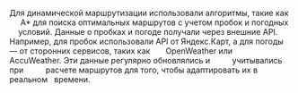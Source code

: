 Для динамической маршрутизации использовали алгоритмы, такие как      A* для поиска оптимальных маршрутов с учетом пробок и погодных     условий. Данные о пробках и погоде получали через внешние API.     Например, для пробок использовали API от Яндекс.Карт, а для погоды   — от сторонних сервисов, таких как       OpenWeather или          AccuWeather. Эти данные регулярно обновлялись и          учитывались при          расчете маршрутов для того, чтобы адаптировать их в     реальном   времени.